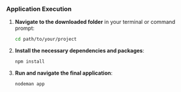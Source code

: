 ### Application Execution

1. **Navigate to the downloaded folder** in your terminal or command prompt:
   ```bash
   cd path/to/your/project

2. **Install the necessary dependencies and packages**:
   ```bash
   npm install

3. **Run and navigate the final application**:
   ```bash
   nodeman app
